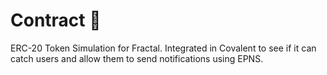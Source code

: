 # Contract 📄

ERC-20 Token Simulation for Fractal. Integrated in Covalent to see if it can catch users and allow them to send notifications using EPNS.
